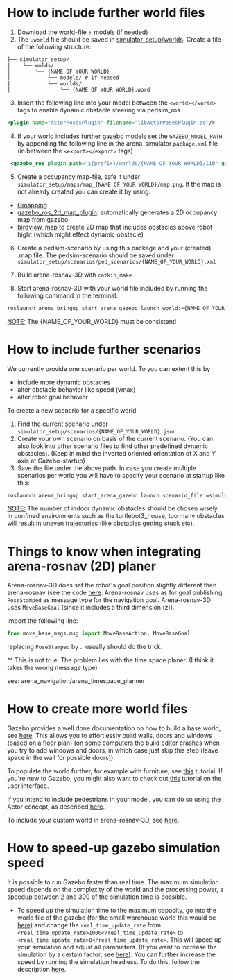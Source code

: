 # How to include further world files

1. Download the world-file + models (if needed)
2. The `.world` file should be saved in [simulator_setup/worlds](simulator_setup/worlds). Create a file of the following structure:

```
├── simulator_setup/
|    └── wolds/
│        └── {NAME OF YOUR WORLD}
│            └── models/ # if needed
|            └── worlds/
|                └── {NAME OF YOUR WORLD}.word
```    
3. Insert the following line into your model between the `<world></world>` tags to enable dynamic obstacle steering via pedsim_ros

```xml
<plugin name="ActorPosesPlugin" filename="libActorPosesPlugin.so"/>
```
4. If your world includes further gazebo models set the `GAZEBO_MODEL_PATH` by appending the following line in the arena_simulator `package.xml` file (in between the `<export></export>` tags)
```xml
 <gazebo_ros plugin_path="${prefix}/worlds/{NAME OF YOUR WORLD}/lib" gazebo_media_path="${prefix}worlds/{NAME OF YOUR WORLD}" gazebo_model_path="${prefix}/worlds/{NAME OF YOUR WORLD}/models"/>
```
5. Create a  occupancy map-file, safe it under `simulator_setup/maps/map_{NAME OF YOUR WORLD}/map.png`. If the map is not already created you can create it by using: 

- [Gmapping](http://wiki.ros.org/gmapping)
- [gazebo_ros_2d_map_plugin](https://github.com/marinaKollmitz/gazebo_ros_2d_map_plugin): automatically generates a 2D occupancy map from gazebo
- [birdview_map]() to create 2D map that includes obstacles above robot hight (which might effect dynamic obstacle)

6. Create a pedsim-scenario by using this package and your (created) .map file. The pedsim-scenario should be saved under `simulator_setup/scenarios/ped_scenarios/{NAME_OF_YOUR_WORLD}.xml`

 
7. Build arena-rosnav-3D with `catkin_make`
8. Start arena-rosnav-3D with your world file included by running the following command in the terminal:
```bash
roslaunch arena_bringup start_arena_gazebo.launch world:={NAME_OF_YOUR_WORLD}
```

<ins>NOTE:</ins> The {NAME_OF_YOUR_WORLD} must be consistent!


# How to include further scenarios
We currently provide one scenario per world. To you can extent this by

- include more dynamic obstacles
- alter obstacle behavior like speed (vmax)
- alter robot goal behavior

To create a new scenario for a specific world

1. Find the current scenario under `simulator_setup/scenarios/{NAME_OF_YOUR_WORLD}.json`
2. Create your own scenario on basis of the current scenario. (You can also look into other scenario files to find other predefined dynamic obstacles). (Keep in mind the inverted oriented orientation of X and Y axis at Gazebo-startup)
3. Save the file under the above path. In case you create multiple scenarios per world you will have to specify your scenario at startup like this:
   
```bash
roslaunch arena_bringup start_arena_gazebo.launch scenario_file:=simulator_setup/scenarios/prefix_{NAME_OF_YOUR_WORLD}.json
```

<ins>NOTE:</ins> The number of indoor dynamic obstacles should be chosen wisely. In confined environments such as the turtlebot3_house, too many obstacles will result in uneven trajectories (like obstacles getting stuck etc).

# Things to know when integrating arena-rosnav (2D) planer
Arena-rosnav-3D does set the robot's goal position slightly different then arena-rosnav (see the code [here](https://github.com/eliastreis/arena-rosnav-3D/blob/9642467f01ba8704f65693d185d468e361cfb747/task_generator/task_generator/robot_manager.py#L62). Arena-rosnav uses as for goal publishing `PoseStamped` as message type for the navigation goal. Arena-rosnav-3D uses `MoveBaseGoal` (since it includes a third dimension (z)).

Import the following line:
```python
from move_base_msgs.msg import MoveBaseAction, MoveBaseGoal
```
replacing `PoseStamped` by .. usually should do the trick.

^^ This is not true. The problem lies with the time space planer. (I think it takes the wrong message type)


see: arena_navigation/arena_timespace_planner

# How to create more world files
Gazebo provides a well done documentation on how to build a base world, see [here](http://gazebosim.org/tutorials?tut=building_editor&cat=build_world). This allows you to effortlessly build walls, doors and windows (based on a floor plan) (on some computers the build editor crashes when you try to add windows and doors, in which case just skip this step (leave space in the wall for possible doors)).

To populate the world further, for example with furniture, see [this](http://gazebosim.org/tutorials?tut=model_editor&cat=build_robot) tutorial. If you're new to Gazebo, you might also want to check out [this](http://gazebosim.org/tutorials?cat=guided_b&tut=guided_b2) tutorial on the user interface. 

If you intend to include pedestrians in your model, you can do so using the Actor concept, as described [here](http://gazebosim.org/tutorials?tut=actor&cat=build_robot).

To include your custom world in arena-rosnav-3D, see [here](docs/Miscellaneous.md#How-to-create-more-world-files).

# How to speed-up gazebo simulation speed
It is possible to run Gazebo faster than real time. The maximum simulation speed depends on the complexity of the world and the processing power, a speedup between 2 and 300 of the simulation time is possible.
- To speed up the simulation time to the maximum capacity, go into the world file of the gazebo (for the small warehouse world this would be [here](simulator_setup/worlds/small_warehouse/worlds)) and change the `real_time_update_rate` from `<real_time_update_rate>1000</real_time_update_rate>` to `<real_time_update_rate>0</real_time_update_rate>`. This will speed up your simulation and adjust all parameters. (If you want to increase the simulation by a certain factor, see [here](http://gazebosim.org/tutorials?tut=physics_params&cat=physics)). You can further increase the speed by running the simulation headless. To do this, follow the description [here](arena_bringup/launch/sublaunch_testing/gazebo_simulator.launch).